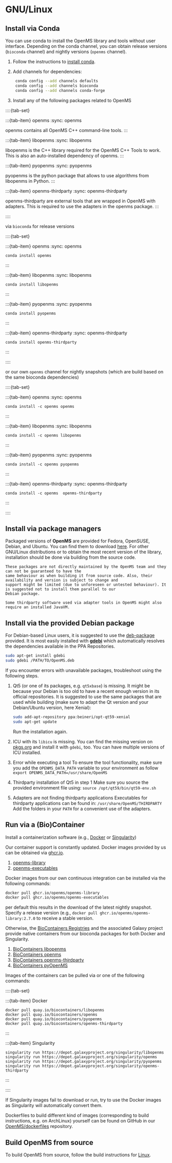 GNU/Linux
=========================

## Install via Conda

You can use conda to install the OpenMS library and tools without user interface. Depending on the conda channel, you can
obtain release versions (`bioconda` channel) and nightly versions (`openms` channel).

1. Follow the instructions to [install conda](https://docs.conda.io/projects/conda/en/latest/user-guide/install/linux.html).

2. Add channels for dependencies:
   ```bash
    conda config --add channels defaults
    conda config --add channels bioconda
    conda config --add channels conda-forge
   ```
3. Install any of the following packages related to OpenMS

::::{tab-set}

:::{tab-item} openms
:sync: openms

openms contains all OpenMS C++ command-line tools.
:::

:::{tab-item} libopenms
:sync: libopenms

libopenms is the C++ library required for the OpenMS C++ Tools to work. This is also an auto-installed dependency of openms.
:::

:::{tab-item} pyopenms
:sync: pyopenms

pyopenms is the python package that allows to use algorithms from libopenms in Python.
:::

:::{tab-item} openms-thirdparty
:sync: openms-thirdparty

openms-thirdparty are external tools that are wrapped in OpenMS with adapters. This is required to use the adapters in
the openms package.
:::

::::

via `bioconda` for release versions


::::{tab-set}

:::{tab-item} openms
:sync: openms

```{code-block} bash 
conda install openms
```
:::

:::{tab-item} libopenms
:sync: libopenms

```{code-block} bash
conda install libopenms
```
:::

:::{tab-item} pyopenms
:sync: pyopenms

```{code-block} bash
conda install pyopenms
```
:::

:::{tab-item} openms-thirdparty
:sync: openms-thirdparty

```{code-block} bash
conda install openms-thirdparty
```
:::

::::

or our own `openms` channel for nightly snapshots (which are build based on the same bioconda dependencies)

::::{tab-set}

:::{tab-item} openms
:sync: openms

```{code-block} bash 
conda install -c openms openms
```
:::

:::{tab-item} libopenms
:sync: libopenms

```{code-block} bash
conda install -c openms libopenms
```
:::

:::{tab-item} pyopenms
:sync: pyopenms

```{code-block} bash
conda install -c openms pyopenms
```
:::

:::{tab-item} openms-thirdparty
:sync: openms-thirdparty

```{code-block} bash
conda install -c openms  openms-thirdparty
```
:::

::::

## Install via package managers

Packaged versions of **OpenMS** are provided for Fedora, OpenSUSE, Debian, and Ubuntu. You can find them to download
[here](https://pkgs.org/download/openms). For other GNU/Linux distributions or to obtain the most recent version of the
library, installation should be done via building from the source code.

```{important}
These packages are not directly maintained by the OpenMS team and they can not be guaranteed to have the
same behaviour as when building it from source code. Also, their availability and version is subject to change and
support might be limited (due to unforeseen or untested behaviour). It is suggested not to install them parallel to our
Debian package.
```

```{note}
Some thirdparty software used via adapter tools in OpenMS might also require an installed JavaVM.
```

## Install via the provided Debian package

For Debian-based Linux users, it is suggested to  use the [deb-package](https://abibuilder.cs.uni-tuebingen.de/archive/openms/OpenMSInstaller/release/latest/) provided. It is most easily installed with **[gdebi](https://launchpad.net/gdebi)**
which automatically resolves the dependencies available in the PPA Repositories.

```bash
sudo apt-get install gdebi
sudo gdebi /PATH/TO/OpenMS.deb
```
If you encounter errors with unavailable packages, troubleshoot using the following steps.

1. Qt5 (or one of its packages, e.g. `qt5xbase`) is missing.
   It might be because your Debian is too old to have a recent enough version in its official repositories. It is
   suggested to use the same packages that are used while building (make sure to adapt the Qt version and your
   Debian/Ubuntu version, here Xenial):
   ```bash
   sudo add-apt-repository ppa:beineri/opt-qt59-xenial
   sudo apt-get update
   ```
   Run the installation again.

2. ICU with its `libicu` is missing.
   You can find the missing version on [pkgs.org](https://pkgs.org) and install it with `gdebi`, too. You can have
   multiple versions of ICU installed.

3. Error while executing a tool
   To ensure the tool functionality, make sure you add the `OPENMS_DATA_PATH` variable to your environment as follow
   `export OPENMS_DATA_PATH=/usr/share/OpenMS`

4. Thirdparty installation of Qt5 in step 1
   Make sure you source the provided environment file using:
   `source /opt/qt59/bin/qt59-env.sh`

5. Adapters are not finding thirdparty applications
   Executables for thirdparty applications can be found in:
   `/usr/share/OpenMS/THIRDPARTY`
   Add the folders in your `PATH` for a convenient use of the adapters.

## Run via a (Bio)Container

Install a containerization software (e.g., [Docker](https://docs.docker.com/engine/install/) or [Singularity](https://sylabs.io/guides/3.0/user-guide/quick_start.html#quick-installation-steps))

Our container support is constantly updated. Docker images provided by us can be obtained via [ghcr.io](https://ghcr.io).

1. [openms-library](https://ghcr.io/openms/openms-library)
2. [openms-executables](https://ghcr.io/openms/openms-executables)

Docker images from our own continuous integration can be installed via the following commands:

```bash
docker pull ghcr.io/openms/openms-library
docker pull ghcr.io/openms/openms-executables
```

per default this results in the download of the latest nightly snapshot. Specify a release version (e.g.,
`docker pull ghcr.io/openms/openms-library:2.7.0` to receive a stable version.

Otherwise, the [BioContainers Registries](https://biocontainers.pro/registry) and the associated Galaxy
project provide native containers from our bioconda packages for both Docker and Singularity.

1. [BioContainers libopenms](https://biocontainers.pro/tools/libopenms)
2. [BioContainers openms](https://biocontainers.pro/tools/openms)
3. [BioContainers openms-thirdparty](https://biocontainers.pro/tools/openms-thirdparty)
4. [BioContainers pyOpenMS](https://biocontainers.pro/tools/pyopenms)

Images of the containers can be pulled via or one of the following commands:

::::{tab-set}

:::{tab-item} Docker

```{code-block} bash
docker pull quay.io/biocontainers/libopenms
docker pull quay.io/biocontainers/openms
docker pull quay.io/biocontainers/pyopenms
docker pull quay.io/biocontainers/openms-thirdparty
```

:::

:::{tab-item} Singularity

```{code-block} bash
singularity run https://depot.galaxyproject.org/singularity/libopenms
singularity run https://depot.galaxyproject.org/singularity/openms
singularity run https://depot.galaxyproject.org/singularity/pyopenms
singularity run https://depot.galaxyproject.org/singularity/openms-thirdparty
```

:::

::::

If Singularity images fail to download or run, try to use the Docker images as Singularity will automatically convert them.

Dockerfiles to build different kind of images (corresponding to build instructions, e.g. on ArchLinux) yourself can be found on
GitHub in our [OpenMS/dockerfiles](https://github.com/OpenMS/dockerfiles) repository.

## Build OpenMS from source

To build OpenMS from source, follow the build instructions for [Linux](https://abibuilder.cs.uni-tuebingen.de/archive/openms/Documentation/release/latest/html/install_linux.html).

